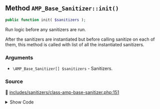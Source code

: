 ## Method `AMP_Base_Sanitizer::init()`

```php
public function init( $sanitizers );
```

Run logic before any sanitizers are run.

After the sanitizers are instantiated but before calling sanitize on each of them, this method is called with list of all the instantiated sanitizers.

### Arguments

* `\AMP_Base_Sanitizer[] $sanitizers` - Sanitizers.

### Source

:link: [includes/sanitizers/class-amp-base-sanitizer.php:151](../../includes/sanitizers/class-amp-base-sanitizer.php#L151)

<details>
<summary>Show Code</summary>

```php
public function init( $sanitizers ) {} // phpcs:ignore VariableAnalysis.CodeAnalysis.VariableAnalysis.UnusedVariable
```

</details>
